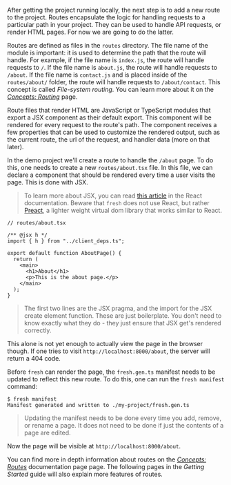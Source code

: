 After getting the project running locally, the next step is to add a new route
to the project. Routes encapsulate the logic for handling requests to a
particular path in your project. They can be used to handle API requests, or
render HTML pages. For now we are going to do the latter.

Routes are defined as files in the `routes` directory. The file name of the
module is important: it is used to determine the path that the route will
handle. For example, if the file name is `index.js`, the route will handle
requests to `/`. If the file name is `about.js`, the route will handle requests
to `/about`. If the file name is `contact.js` and is placed inside of the
`routes/about/` folder, the route will handle requests to `/about/contact`. This
concept is called _File-system routing_. You can learn more about it on the
[_Concepts: Routing_][concepts-routing] page.

Route files that render HTML are JavaScript or TypeScript modules that export a
JSX component as their default export. This component will be rendered for every
request to the route's path. The component receives a few properties that can be
used to customize the rendered output, such as the current route, the url of the
request, and handler data (more on that later).

In the demo project we'll create a route to handle the `/about` page. To do
this, one needs to create a new `routes/about.tsx` file. In this file, we can
declare a component that should be rendered every time a user visits the page.
This is done with JSX.

> To learn more about JSX, you can read [this article][jsx] in the React
> documentation. Beware that `fresh` does not use React, but rather
> [Preact][preact], a lighter weight virtual dom library that works similar to
> React.

```tsx
// routes/about.tsx

/** @jsx h */
import { h } from "../client_deps.ts";

export default function AboutPage() {
  return (
    <main>
      <h1>About</h1>
      <p>This is the about page.</p>
    </main>
  );
}
```

> The first two lines are the JSX pragma, and the import for the JSX create
> element function. These are just boilerplate. You don't need to know exactly
> what they do - they just ensure that JSX get's rendered correctly.

This alone is not yet enough to actually view the page in the browser though. If
one tries to visit `http://localhost:8000/about`, the server will return a 404
code.

Before `fresh` can render the page, the `fresh.gen.ts` manifest needs to be
updated to reflect this new route. To do this, one can run the `fresh manifest`
command:

```
$ fresh manifest
Manifest generated and written to ./my-project/fresh.gen.ts
```

> Updating the manifest needs to be done every time you add, remove, or rename a
> page. It does not need to be done if just the contents of a page are edited.

Now the page will be visible at `http://localhost:8000/about`.

You can find more in depth information about routes on the
[_Concepts: Routes_][concepts-routes] documentation page page. The following
pages in the _Getting Started_ guide will also explain more features of routes.

[concepts-routing]: /docs/concepts/routing
[jsx]: https://reactjs.org/docs/introducing-jsx.html
[preact]: https://preactjs.com/
[concepts-routes]: /docs/concepts/routes
